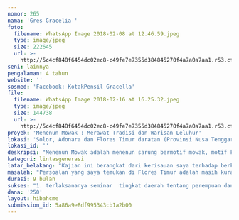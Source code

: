 ```yaml
---
nomor: 265
nama: 'Gres Gracelia '
foto:
  filename: WhatsApp Image 2018-02-08 at 12.46.59.jpeg
  type: image/jpeg
  size: 222645
  url: >-
    http://5c4cf848f6454dc02ec8-c49fe7e7355d384845270f4a7a0a7aa1.r53.cf2.rackcdn.com/f8b136e1-0be1-49dd-9870-aad20f9296b1/WhatsApp%20Image%202018-02-08%20at%2012.46.59.jpeg
seni: lainnya
pengalaman: 4 tahun
website: ''
sosmed: 'Facebook: KotakPensil Gracella'
file:
  filename: WhatsApp Image 2018-02-16 at 16.25.32.jpeg
  type: image/jpeg
  size: 144738
  url: >-
    http://5c4cf848f6454dc02ec8-c49fe7e7355d384845270f4a7a0a7aa1.r53.cf2.rackcdn.com/fb25dce7-c8fc-4ec3-86a4-fabeef2ea7a5/WhatsApp%20Image%202018-02-16%20at%2016.25.32.jpeg
proyek: 'Menenun Mowak : Merawat Tradisi dan Warisan Leluhur'
lokasi: 'Solor, Adonara dan Flores Timur daratan (Provinsi Nusa Tenggara Timur) '
lokasi_id: ''
deskripsi: "Menenun Mowak adalah menenun sarung bermotif mowak, motif khas Lamaholot, yang terdiri dari variasi warna dan simpul benang pada tenun ikat. Kegiatan menenun mowak ini merepresentasikan identitas masyarakat Lamaholot melalui jenis-jenis sarung mowak. Dalam tenun ikat mowak terdapat makna dan filosofi kehidupan masyarakat Lamaholot. Kebanyakan motif yang ditemui dalam tenun ikat mowak adalah hewan atau binatang, tumbuh-tumbuhan, bunga, dan daun. Motif-motif ini memiliki makna dan filosofis masing-masing. Sejak dahulu, kegiatan menenun mowak ini bukan hanya menghasilkan sarung tenun untuk dipakai sebagai pakaian tetapi juga memiliki nilai-nilai kearifan lokal masyarakat Lamaholot. \r\nKajian yang akan saya lakukan ini bertujuan menumbuhkan motivasi menenun mowak sekaligus memberdayakan para perempuan sebagai seniman tenun ikat, dengan beberapa rencana kegiatan di bawah ini:\r\n1. membuat dokumentasi dalam bentuk video dokumenter dan buku. \r\n2. mengadakan seminar dan pameran dengan tema “Menenun Mowak lintas Generasi: Merawat Tradisi dan Warisan Leluhur”. \r\n"
kategori: lintasgenerasi
latar_belakang: "Kajian ini berangkat dari kerisauan saya terhadap berkurangnya minat perempuan generasi muda untuk aktif menenun sarung mowak. Semakin banyak pilihan pekerjaan profesi bagi perempuan di masa sekarang memengaruhi berkurangnya minat perempuan yang menekuni pekerjaan tenun ikat. Meskipun demikian, para perempuan generasi tua masih merawat dan menekuni pekerjaan menenun sarung mowak untuk keperluan adat dan ekonomi. Berkurangnya jumlah generasi muda yang meneruskan kegiatan ini berdampak pada hilangnya kesadaran masyarakat Lamaholot tentang pentingnya peranan perempuan dalam merawat tradisi dan warisan budaya leluhur. Generasi perempuan muda Flores Timur tidak lagi menganggap pekerjaan menenun mowak sebagai kerja wajib yang bisa dijadikan profesi. Sebagai kerja profesi, kegiatan menenun diharapkan mampu bersentuhan langsung dengan pasar dan mendapat posisi tawar yang layak.\r\nMengupayakan tenun ikat untuk bisa masuk dalam pasar berskala besar bukan berarti mengurangi nilai kebudayaan lokal warisan leluhur. Upaya ini dibuat agar basis ekonomi masyarakat Flores Timur mengalami kemajuan. Ia tidak bergeser dari nilainya sebagai warisan leluhur dan budaya bila proses kerja menenun oleh para perempuan penenun dihargai secara layak dengan mempertimbangkan relasi kerja perempuan (sebagai pelaku seni tenun ikat). Proses tenun ikat yang dihasilkan perempuan Lamaholot dengan cara tradisional inilah yang harus dihargai dengan nilai yang sesuai.\r\n"
masalah: "Persoalan yang saya temukan di Flores Timur adalah masih kurangnya minat para perempuan generasi muda untuk terlibat dalam kerja kreatif menenun mowak. Persoalan lain, minimnya pengetahuan perempuan generasi muda Lamaholot, Flores Timur, tentang peran mereka dalam melestarikan budaya dan tradisi leluhur melalui tenun ikat. Minimnya pengetahuan ini membutuhkan pertolongan yang serius melalui kegiatan pengadaan kepustakaan dan pagelaran budaya seperti seminar dan pameran film dokumenter tentang tenun ikat. Kekurangan lain adalah referensi yang sangat terbatas mengenai kearifan lokal dan nilai yang terkandung dalam kegiatan menenun mowak dan sarung mowak sebagai bahan pelajaran muatan lokal di sekolah dasar dan menengah.\r\n \r\n"
durasi: 9 bulan
sukses: "1. terlaksananya seminar  tingkat daerah tentang perempuan dan perannya melalui tenun ikat mowak agar menambah jumlah generasi muda penenun mowak. Target peserta seminar: para seniman tenun ikat (perempuan penenun) baik yang tergabung dalam organisasi/komunitas tenun ikat maupun individu, pemerhati tenun ikat, dan perwakilan siswa/i SMA se-kabupaten Flores Timur. \r\n2. pameran video dokumenter dengan tema Menenun Mowak lintas Generasi: Merawat Tradisi dan Warisan Leluhur.\r\n3. penerbitan buku tentang peran perempuan dalam masyarakat Flores Timur melalui tenun ikat mowak dan kearifan lokal Flores Timur tentang tenun ikat mowak.\r\n"
dana: '250'
layout: hibahcme
submission_id: 5a86a9e8df995343cb1a2b00
---
```

